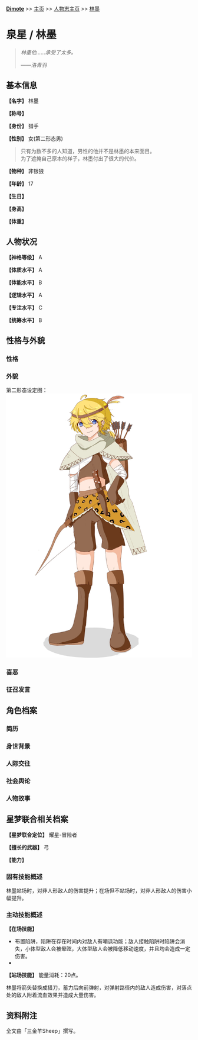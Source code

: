 **[Dimote](https://dimote.top)** >> [主页](../../index.md) >> [人物志主页](index.md) >> [林墨](linmo.md)

# 泉星 / 林墨

> *林墨他……承受了太多。*
>
> ——*洛青羽*

## 基本信息

**【名字】** 林墨

**【称号】**

**【身份】** 猎手

**【性别】** 女(第二形态男)

> 只有为数不多的人知道，男性的他并不是林墨的本来面目。  
> 为了遮掩自己原本的样子，林墨付出了很大的代价。

**【物种】** 非银狼

**【年龄】** 17

**【生日】**

**【身高】**

**【体重】**

## 人物状况

**【神格等级】** A

**【体质水平】** A

**【体能水平】** B

**【逻辑水平】** A

**【专注水平】** C

**【统筹水平】** B

## 性格与外貌

### 性格

### 外貌

第二形态设定图：
![林墨(2)](../../image/linmo_man.jpg/)

### 喜恶

### 征召发言

## 角色档案

### 简历

### 身世背景

### 人际交往

### 社会舆论

### 人物故事

## 星梦联合相关档案

**【星梦联合定位】** 耀星-冒险者

**【擅长的武器】** 弓

**【能力】**

### 固有技能概述

林墨站场时，对非人形敌人的伤害提升；在场但不站场时，对非人形敌人的伤害小幅提升。

### 主动技能概述

**【在场技能】**

- 布置陷阱，陷阱在存在时间内对敌人有嘲讽功能；敌人接触陷阱时陷阱会消失，小体型敌人会被晕眩，大体型敌人会被降低移动速度，并且均会造成一定伤害。
-

**【站场技能】** 能量消耗：20点。

林墨将箭矢替换成猎刀，蓄力后向前弹射，对弹射路径内的敌人造成伤害，对落点处的敌人附着流血效果并造成大量伤害。

## 资料附注

全文由「三金羊Sheep」撰写。
